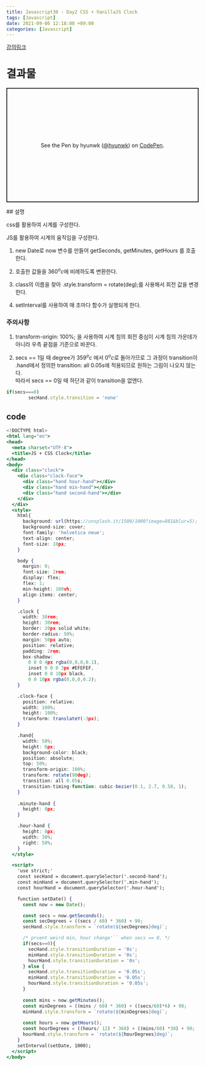 ```yaml
---
title: Javascript30 - Day2 CSS + VanillaJS Clock
tags: [Javascript]
date: 2021-09-06 12:18:00 +09:00
categories: [Javascript]
---
```


[강의링크](https://www.youtube.com/watch?v=xu87YWbr4X0&list=PLu8EoSxDXHP6CGK4YVJhL_VWetA865GOH&index=4)


# 결과물

<p class="codepen" data-height="485" data-default-tab="result" data-slug-hash="OJgWOXe" data-user="hyunwk" style="height: 300px; box-sizing: border-box; display: flex; align-items: center; justify-content: center; border: 2px solid; margin: 1em 0; padding: 1em;">
  <span>See the Pen <a href="https://codepen.io/hyunwk/pen/OJgWOXe">
  </a> by hyunwk (<a href="https://codepen.io/hyunwk">@hyunwk</a>)
  on <a href="https://codepen.io">CodePen</a>.</span>
</p>
<script async src="https://cpwebassets.codepen.io/assets/embed/ei.js"></script>
## 설명

css를 활용하여 시계를 구성한다.

JS를 활용하여 시계의 움직임을 구성한다.
1. new Date로 now 변수를 만들어 getSeconds, getMinutes, getHours 를 호출한다.

2. 호출한 값들을 $360^oc$에 비례하도록 변환한다.  

3. class의 이름을 찾아 .style.transform = rotate(deg);를 사용해서 회전 값을 변경한다.

4. setInterval를 사용하여 매 초마다 함수가 실행되게 한다.

### 주의사항
1. transform-origin: 100%; 을 사용하여 시계 침의 회전 중심이 시계 침의 가운데가 아니라 우측 끝점을 기준으로 바꾼다.  

2.  secs == 1일 때 degree가 $359^oc$ 에서 $0^oc$로 돌아가므로 
그 과정이 transition이 .hand에서 정의한 transition: all 0.05s에 적용되므로 원하는 그림이 나오지 않는다.  
따라서 secs == 0일 때 하단과 같이 transition을 없앤다.

```jsx
if(secs===0)
        secHand.style.transition = 'none'
```

## code

```jsx
<!DOCTYPE html>
<html lang="en">
<head>
  <meta charset="UTF-8">
  <title>JS + CSS Clock</title>
</head>
<body>
  <div class="clock">
    <div class="clock-face">
      <div class="hand hour-hand"></div>
      <div class="hand min-hand"></div>
      <div class="hand second-hand"></div>
    </div>
  </div>
  <style>
    html{
      background: url(https://unsplash.it/1500/1000?image=881&blur=5);
      background-size: cover;
      font-family: 'helvetica neue';
      text-align: center;
      font-size: 10px;
    }

    body {
      margin: 0;
      font-size: 2rem;
      display: flex;
      flex: 1;
      min-height: 100vh;
      align-items: center;
    }

    .clock {
      width: 30rem;
      height: 30rem;
      border: 20px solid white;
      border-radius: 50%;
      margin: 50px auto;
      position: relative;
      padding: 2rem;
      box-shadow: 
        0 0 0 4px rgba(0,0,0,0.1),
        inset 0 0 0 3px #EFEFEF,
        inset 0 0 10px black,
        0 0 10px rgba(0,0,0,0.2);
    }

    .clock-face {
      position: relative;
      width: 100%;
      height: 100%;
      transform: translateY(-3px);
    }

    .hand{
      width: 50%;
      height: 6px;
      background-color: black;
      position: absolute;
      top: 50%;
      transform-origin: 100%;
      transform: rotate(90deg);
      transition: all 0.05s;
      transition-timing-function: cubic-bezier(0.1, 2.7, 0.58, 1);
    }
    
    .minute-hand {
      height: 8px;
    }

    .hour-hand {
      height: 8px;
      width: 30%;
      right: 50%;  
    }
  </style>

  <script>
    'use strict;'
    const secHand = document.querySelector('.second-hand');
    const minHand = document.querySelector('.min-hand');
    const hourHand = document.querySelector('.hour-hand');

    function setDate() {
      const now = new Date();

      const secs = now.getSeconds();
      const secDegrees = ((secs / 60) * 360) + 90;
      secHand.style.transform = `rotate(${secDegrees}deg)`;

      /* prvent weird min, hour change'`` when secs == 0, */
      if(secs==0){
        secHand.style.transitionDuration = '0s';
        minHand.style.transitionDuration = '0s';
        hourHand.style.transitionDuration = '0s';
      } else {
        secHand.style.transitionDuration = '0.05s';
        minHand.style.transitionDuration = '0.05s';
        hourHand.style.transitionDuration = '0.05s';
      }
      
      const mins = now.getMinutes();
      const minDegrees = ((mins / 60) * 360) + ((secs/60)*6) + 90;
      minHand.style.transform = `rotate(${minDegrees}deg)`;
      
      const hours = now.getHours();
      const hourDegrees = ((hours/ 12) * 360) + ((mins/60) *30) + 90;
      hourHand.style.transform = `rotate(${hourDegrees}deg)`;
    }
    setInterval(setDate, 1000);
  </script>
</body>
```